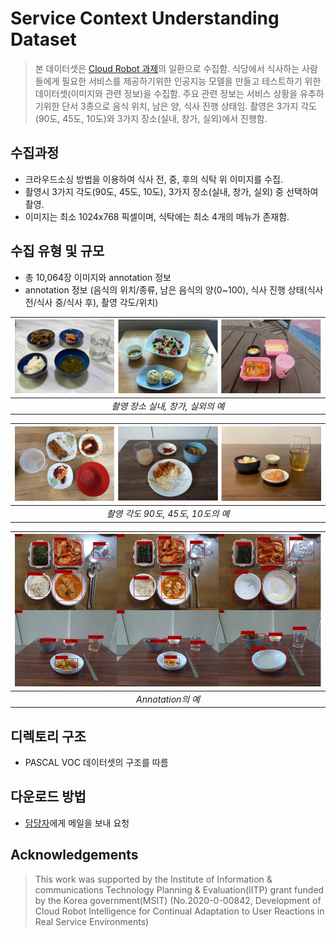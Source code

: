 # Service Context Understanding Dataset
> 본 데이터셋은 [Cloud Robot 과제](https://github.com/aai4r/aai4r-master)의 일환으로 수집함.
> 식당에서 식사하는 사람들에게 필요한 서비스를 제공하기위한 인공지능 모델을 만들고 테스트하기 위한 데이터셋(이미지와 관련 정보)을 수집함.
> 주요 관련 정보는 서비스 상황을 유추하기위한 단서 3종으로 음식 위치, 남은 양, 식사 진행 상태임.
> 촬영은 3가지 각도(90도, 45도, 10도)와 3가지 장소(실내, 창가, 실외)에서 진행함.

## 수집과정
* 크라우드소싱 방법을 이용하여 식사 전, 중, 후의 식탁 위 이미지를 수집.
* 촬영시 3가지 각도(90도, 45도, 10도), 3가지 장소(실내, 창가, 실외) 중 선택하여 촬영.
* 이미지는 최소 1024x768 픽셀이며, 식탁에는 최소 4개의 메뉴가 존재함.

## 수집 유형 및 규모
* 총 10,064장 이미지와 annotation 정보
* annotation 정보 (음식의 위치/종류, 남은 음식의 양(0~100), 식사 진행 상태(식사 전/식사 중/식사 후), 촬영 각도/위치)

| ![](images/images1.PNG) |
|:--:|
| *촬영 장소 실내, 창가, 실외의 예* |

| ![](images/images2.PNG) |
|:--:|
| *촬영 각도 90도, 45도, 10도의 예* |

| ![](images/images3.PNG) |
|:--:|
| *Annotation의 예* |

## 디렉토리 구조
* PASCAL VOC 데이터셋의 구조를 따름

## 다운로드 방법
* [담당자](yochin@etri.re.kr)에게 메일을 보내 요청

## Acknowledgements
> This work was supported by the Institute of Information & communications Technology Planning & Evaluation(IITP) grant funded by the Korea government(MSIT) (No.2020-0-00842, Development of Cloud Robot Intelligence for Continual Adaptation to User Reactions in Real Service Environments)
